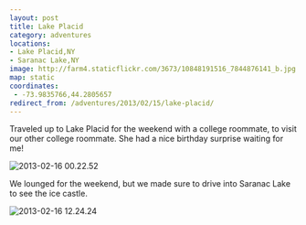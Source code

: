 ```yaml
---
layout: post
title: Lake Placid
category: adventures
locations:
- Lake Placid,NY
- Saranac Lake,NY
image: http://farm4.staticflickr.com/3673/10848191516_7844876141_b.jpg
map: static
coordinates:
 - -73.9835766,44.2805657
redirect_from: /adventures/2013/02/15/lake-placid/
---
```



Traveled up to Lake Placid for the weekend with a college roommate, to visit our other college roommate. She had a nice birthday surprise waiting for me!

<div class="photos">

<img src="http://farm4.staticflickr.com/3673/10848191516_7844876141_b.jpg" class="pop-out" alt="2013-02-16 00.22.52">
</div>

We lounged for the weekend, but we made sure to drive into Saranac Lake to see the ice castle.

<div class="photos">

<img src="http://farm6.staticflickr.com/5478/10848465563_011074f8ea_b.jpg" alt="2013-02-16 12.24.24">
</div>

